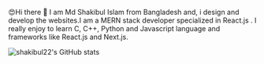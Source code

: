 😍Hi there 👋
I am Md Shakibul Islam from Bangladesh and, i design and develop the websites.I am a MERN stack developer specialized in React.js . I really enjoy to learn C, C++, Python and Javascript language and frameworks like React.js and Next.js.

![shakibul22's GitHub stats](https://github-readme-stats.vercel.app/api?username=shakibul22&show_icons=true&theme=radical)

